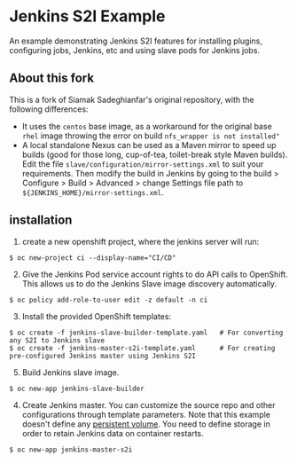 # Jenkins S2I Example

An example demonstrating Jenkins S2I features for installing plugins, configuring jobs, Jenkins, etc and using slave pods for Jenkins jobs.

## About this fork

This is a fork of Siamak Sadeghianfar's original repository, with the following differences:

- It uses the `centos` base image, as a workaround for the original base `rhel` image throwing the error on build `nfs_wrapper is not installed"`
- A local standalone Nexus can be used as a Maven mirror to speed up builds (good for those long, cup-of-tea, toilet-break style Maven builds). Edit the file `slave/configuration/mirror-settings.xml` to suit your requirements. Then modify the build in Jenkins by going to the build > Configure > Build > Advanced > change Settings file path to `${JENKINS_HOME}/mirror-settings.xml`.

## installation

1. create a new openshift project, where the jenkins server will run:

  ```
  $ oc new-project ci --display-name="CI/CD"
  ```

2. Give the Jenkins Pod service account rights to do API calls to OpenShift. This allows us to do the Jenkins Slave image discovery automatically.

  ```
  $ oc policy add-role-to-user edit -z default -n ci
  ```

3. Install the provided OpenShift templates:

  ```
  $ oc create -f jenkins-slave-builder-template.yaml   # For converting any S2I to Jenkins slave
  $ oc create -f jenkins-master-s2i-template.yaml      # For creating pre-configured Jenkins master using Jenkins S2I
  ```

5. Build Jenkins slave image.

  ```
  $ oc new-app jenkins-slave-builder
  ```

4. Create Jenkins master. You can customize the source repo and other configurations through template parameters. Note that this example doesn't define any [persistent volume](https://docs.openshift.com/enterprise/3.2/architecture/additional_concepts/storage.html). You need to define storage in order to retain Jenkins data on container restarts. 

  ```
  $ oc new-app jenkins-master-s2i
  ```
